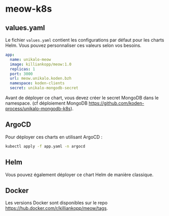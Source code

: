 # meow-k8s

## values.yaml

Le fichier `values.yaml` contient les configurations par défaut pour les charts Helm. Vous pouvez personnaliser ces valeurs selon vos besoins.

```yaml
app:
  name: unikalo-meow
  image: killiankopp/meow:1.0
  replicas: 1
  port: 3000
  url: meow.unikalo.koden.bzh
  namespace: koden-clients
  secret: unikalo-mongodb-secret
```

Avant de déployer ce chart, vous devez créer le secret MongoDB dans le namespace. (cf déploiement MongoDB https://github.com/koden-process/unikalo-mongodb-k8s).

## ArgoCD
Pour déployer ces charts en utilisant ArgoCD :

```sh
kubectl apply -f app.yaml -n argocd
```

## Helm
Vous pouvez également déployer ce chart Helm de manière classique.

## Docker
Les versions Docker sont disponibles sur le repo https://hub.docker.com/r/killiankopp/meow/tags.
